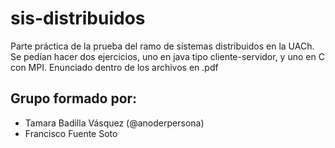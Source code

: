 # sis-distribuidos
Parte práctica de la prueba del ramo de sistemas distribuidos en la UACh.
 Se pedían hacer dos ejercicios, uno en java tipo cliente-servidor, y uno en C con MPI. Enunciado dentro de los archivos en .pdf
 
## Grupo formado por:
- Tamara Badilla Vásquez (@anoderpersona)
- Francisco Fuente Soto 
